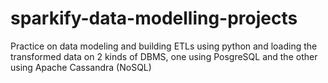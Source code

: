 # sparkify-data-modelling-projects
Practice on data modeling and building ETLs using python and loading the transformed data on 2 kinds of DBMS, one using PosgreSQL and the other using Apache Cassandra (NoSQL) 
